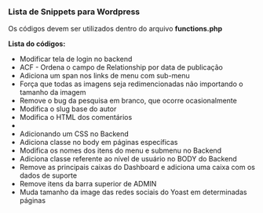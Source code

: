 ### Lista de Snippets para Wordpress

Os códigos devem ser utilizados dentro do arquivo **functions.php**

**Lista do códigos:**

* Modificar tela de login no backend
* ACF - Ordena o campo de Relationship por data de publicação
* Adiciona um span nos links de menu com sub-menu
* Força que todas as imagens seja redimencionadas não importando o tamanho da imagem
* Remove o bug da pesquisa em branco, que ocorre ocasionalmente
* Modifica o slug base do autor
* Modifica o HTML dos comentários
* 
* Adicionando um CSS no Backend
* Adiciona classe no body em páginas específicas
* Modifica os nomes dos itens do menu e submenu no Backend
* Adiciona classe referente ao nível de usuário no BODY do Backend
* Remove as principais caixas do Dashboard e adiciona uma caixa com os dados de suporte
* Remove itens da barra superior de ADMIN
* Muda tamanho da image das redes sociais do Yoast em determinadas páginas

